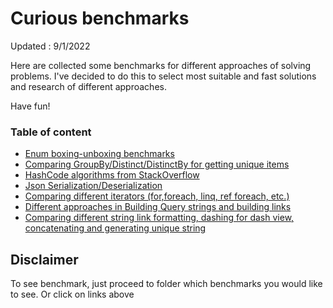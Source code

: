# Curious benchmarks

Updated : 9/1/2022

Here are collected some benchmarks for different approaches of solving problems. I've decided to do this to select most suitable and fast solutions and research of different approaches.

Have fun!

### Table of content
- [Enum boxing-unboxing benchmarks](EnumBoxingUnboxing/Readme.md)
- [Comparing GroupBy/Distinct/DistinctBy for getting unique items](LinqGroupByDistinct/Readme.md)
- [HashCode algorithms from StackOverflow](HashCode/Readme.md)
- [Json Serialization/Deserialization](Json/Readme.md)
- [Comparing different iterators (for,foreach, linq, ref foreach, etc.)](Iterators/Readme.md)
- [Different approaches in Building Query strings and building links](Query/Readme.md)
- [Comparing different string link formatting, dashing for dash view, concatenating and generating unique string](String/Readme.md)

## Disclaimer

To see benchmark, just proceed to folder which benchmarks you would like to see. Or click on links above
